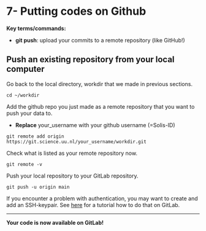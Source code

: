 # 7- Putting codes on Github

**Key terms/commands:**

* **git push**: upload your commits to a remote repository (like GitHub!)

## Push an existing repository from your local computer
Go back to the local directory, workdir that we made in previous sections.


```
cd ~/workdir
```

Add the github repo you just made as a remote repository that you want to push your data to.

* **Replace** your_username with your github username (=Solis-ID)

```{bash}
git remote add origin https://git.science.uu.nl/your_username/workdir.git
```

Check what is listed as your remote repository now.
```
git remote -v
```

Push your local repository to your GitLab repository.

```
git push -u origin main
```

If you encounter a problem with authentication, you may want to create and add an SSH-keypair. See [here](https://docs.gitlab.com/ee/user/ssh.html) for a tutorial how to do that on GitLab.

***
**Your code is now available on GitLab!**
